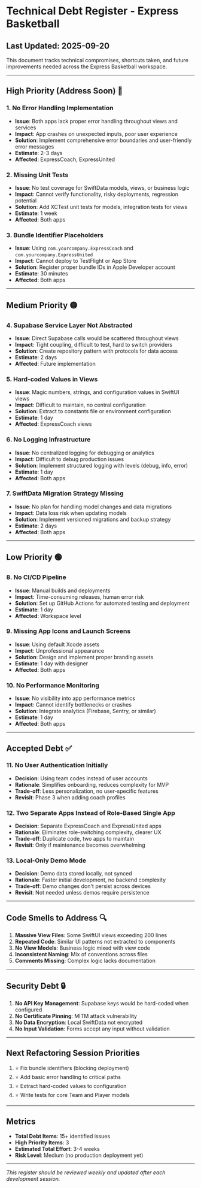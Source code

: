 # Technical Debt Register - Express Basketball

## Last Updated: 2025-09-20

This document tracks technical compromises, shortcuts taken, and future improvements needed across the Express Basketball workspace.

---

## High Priority (Address Soon) 🔴

### 1. No Error Handling Implementation
- **Issue**: Both apps lack proper error handling throughout views and services
- **Impact**: App crashes on unexpected inputs, poor user experience
- **Solution**: Implement comprehensive error boundaries and user-friendly error messages
- **Estimate**: 2-3 days
- **Affected**: ExpressCoach, ExpressUnited

### 2. Missing Unit Tests
- **Issue**: No test coverage for SwiftData models, views, or business logic
- **Impact**: Cannot verify functionality, risky deployments, regression potential
- **Solution**: Add XCTest unit tests for models, integration tests for views
- **Estimate**: 1 week
- **Affected**: Both apps

### 3. Bundle Identifier Placeholders
- **Issue**: Using `com.yourcompany.ExpressCoach` and `com.yourcompany.ExpressUnited`
- **Impact**: Cannot deploy to TestFlight or App Store
- **Solution**: Register proper bundle IDs in Apple Developer account
- **Estimate**: 30 minutes
- **Affected**: Both apps

---

## Medium Priority 🟡

### 4. Supabase Service Layer Not Abstracted
- **Issue**: Direct Supabase calls would be scattered throughout views
- **Impact**: Tight coupling, difficult to test, hard to switch providers
- **Solution**: Create repository pattern with protocols for data access
- **Estimate**: 2 days
- **Affected**: Future implementation

### 5. Hard-coded Values in Views
- **Issue**: Magic numbers, strings, and configuration values in SwiftUI views
- **Impact**: Difficult to maintain, no central configuration
- **Solution**: Extract to constants file or environment configuration
- **Estimate**: 1 day
- **Affected**: ExpressCoach views

### 6. No Logging Infrastructure
- **Issue**: No centralized logging for debugging or analytics
- **Impact**: Difficult to debug production issues
- **Solution**: Implement structured logging with levels (debug, info, error)
- **Estimate**: 1 day
- **Affected**: Both apps

### 7. SwiftData Migration Strategy Missing
- **Issue**: No plan for handling model changes and data migrations
- **Impact**: Data loss risk when updating models
- **Solution**: Implement versioned migrations and backup strategy
- **Estimate**: 2 days
- **Affected**: Both apps

---

## Low Priority 🟢

### 8. No CI/CD Pipeline
- **Issue**: Manual builds and deployments
- **Impact**: Time-consuming releases, human error risk
- **Solution**: Set up GitHub Actions for automated testing and deployment
- **Estimate**: 1 day
- **Affected**: Workspace level

### 9. Missing App Icons and Launch Screens
- **Issue**: Using default Xcode assets
- **Impact**: Unprofessional appearance
- **Solution**: Design and implement proper branding assets
- **Estimate**: 1 day with designer
- **Affected**: Both apps

### 10. No Performance Monitoring
- **Issue**: No visibility into app performance metrics
- **Impact**: Cannot identify bottlenecks or crashes
- **Solution**: Integrate analytics (Firebase, Sentry, or similar)
- **Estimate**: 1 day
- **Affected**: Both apps

---

## Accepted Debt ✅

### 11. No User Authentication Initially
- **Decision**: Using team codes instead of user accounts
- **Rationale**: Simplifies onboarding, reduces complexity for MVP
- **Trade-off**: Less personalization, no user-specific features
- **Revisit**: Phase 3 when adding coach profiles

### 12. Two Separate Apps Instead of Role-Based Single App
- **Decision**: Separate ExpressCoach and ExpressUnited apps
- **Rationale**: Eliminates role-switching complexity, clearer UX
- **Trade-off**: Duplicate code, two apps to maintain
- **Revisit**: Only if maintenance becomes overwhelming

### 13. Local-Only Demo Mode
- **Decision**: Demo data stored locally, not synced
- **Rationale**: Faster initial development, no backend complexity
- **Trade-off**: Demo changes don't persist across devices
- **Revisit**: Not needed unless demos require persistence

---

## Code Smells to Address 🔍

1. **Massive View Files**: Some SwiftUI views exceeding 200 lines
2. **Repeated Code**: Similar UI patterns not extracted to components
3. **No View Models**: Business logic mixed with view code
4. **Inconsistent Naming**: Mix of conventions across files
5. **Comments Missing**: Complex logic lacks documentation

---

## Security Debt 🔒

1. **No API Key Management**: Supabase keys would be hard-coded when configured
2. **No Certificate Pinning**: MITM attack vulnerability
3. **No Data Encryption**: Local SwiftData not encrypted
4. **No Input Validation**: Forms accept any input without validation

---

## Next Refactoring Session Priorities

1. ⭐ Fix bundle identifiers (blocking deployment)
2. ⭐ Add basic error handling to critical paths
3. ⭐ Extract hard-coded values to configuration
4. ⭐ Write tests for core Team and Player models

---

## Metrics

- **Total Debt Items**: 15+ identified issues
- **High Priority Items**: 3
- **Estimated Total Effort**: 3-4 weeks
- **Risk Level**: Medium (no production deployment yet)

---

*This register should be reviewed weekly and updated after each development session.*